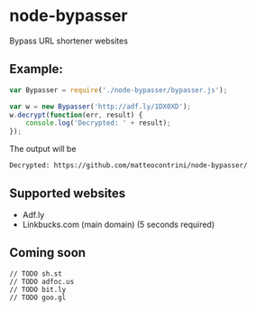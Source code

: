# node-bypasser
Bypass URL shortener websites

## Example:

```javascript
var Bypasser = require('./node-bypasser/bypasser.js');

var w = new Bypasser('http://adf.ly/1DX0XD');
w.decrypt(function(err, result) {
	console.log('Decrypted: ' + result);
});
```

The output will be 
```
Decrypted: https://github.com/matteocontrini/node-bypasser/
```

## Supported websites
* Adf.ly
* Linkbucks.com (main domain) (5 seconds required)

## Coming soon
```
// TODO sh.st
// TODO adfoc.us
// TODO bit.ly
// TODO goo.gl
```
